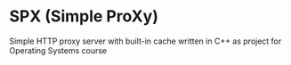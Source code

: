 # SPX (Simple ProXy)

Simple HTTP proxy server with built-in cache written in C++ as project for Operating Systems course
